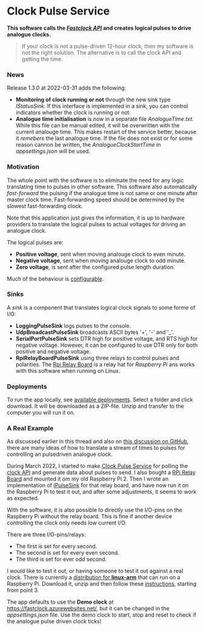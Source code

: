 # Clock Pulse Service

**This software calls the [*Fastclock API*](https://github.com/tellurianinteractive/Tellurian.Trains.ModuleMeetingApp/wiki/API-Guidelines)
and creates logical pulses to drive analogue clocks.**

> If your clock is not a pulse-driven 12-hour clock, then my software is not the right solution. 
The alternative is to call the clock API and getting the time. 
### News
Release 1.3.0 at 2022-03-31 adds the following:
- **Monitoring of clock running or not** through the new sink type *IStatusSink*. 
If this interface is implemented in a sink, you can control indicators whether the clock is running or not.
- **Analogue time initialisation** is now in a separate file *AnalogueTime.txt*. While this file can be manual edited, it will be overwritten
with the current analouge time. This makes restart of the service better, because it *remebers* the last analogue time.
If the file does not exist or for some reason cannon be written, the *AnalogueClockStartTime* in *appsettings.json* will be used.
### Motivation 
The whole point with the software is to eliminate the need for any 
logic translating time to pulses in other software. 
This software also automatically *fast-forward* the pulsing if the analogue time is not 
same or one minute after master clock time.
Fast-forwarding speed should be determined by the slowest fast-forwarding clock. 

Note that this application just gives the information, 
it is up to hardware providers to translate the logical pulses to actual voltages 
for driving an analogue clock.

The logical pulses are:
- **Positive voltage**, sent when moving analouge clock to even minute.
- **Negative voltage**, sent when moving analouge clock to odd minute.
- **Zero voltage**, is sent after the configured pulse length duration.


Much of the behaviour is [configurable](https://github.com/fjallemark/ClockPulseService/blob/master/Service/appsettings.json). 

### Sinks
A *sink* is a component that translates logical clock signals to some forme of I/O:
- **LoggingPulseSink** logs pulses to the console.
- **UdpBroadcastPulseSink** broadcasts ASCII bytes '+', '-' and '_'.
- **SerialPortPulseSink** sets DTR high for positive voltage, and RTS high for negative voltage. 
However, it can be configured to use DTR only for both positive and negative voltage.
- **RpiRelayBoardPulseSink** using three relays to control pulses and polarities.
The [Rpi Relay Board](https://www.waveshare.com/wiki/RPi_Relay_Board) is a relay hat for *Raspberry Pi*
ans works with this software when running on Linux.

### Deployments
To run the app locally, see [available deployments](https://onedrive.live.com/?id=DF287081A732D0D8%21302250&cid=DF287081A732D0D8). Select a folder and click download. 
It will be downloaded as a ZIP-file. Unzip and transfer to the computer you will run it on.

### A Real Example
As discussed earlier in this thread and also on [this discussion on GitHub](https://github.com/tellurianinteractive/Tellurian.Trains.ModuleMeetingApp/discussions/44), there are many ideas of how to translate a stream of times to pulses for controlling an pulsedriven analogue clock.

During March 2022, I started to make [Clock Pulse Service](https://github.com/fjallemark/ClockPulseService) for polling the [clock API](https://github.com/tellurianinteractive/Tellurian.Trains.ModuleMeetingApp/wiki/API-Guidelines) and generate data about pulses to send. 
I also bought a [RPi Relay Board](https://www.waveshare.com/wiki/RPi_Relay_Board) and mounted it om my old Raspberry Pi 2. Then I wrote an implementation of [IPulseSink](https://github.com/fjallemark/ClockPulseService/blob/master/Service/RpiRelayBoardPulseSink.cs) for that relay board, and have now run it on the Raspberry Pi to test it out, and after some adjustments, it  seems to work as expected.

With the software, it is also possible to directly use the I/O-pins on the Raspberry Pi without the relay board. This is fine if another device controlling the clock only needs low current I/O. 

There are three I/O-pins/relays:
- The first is set for every second.
- The second is set for every even second.
- The third is set for ever odd second.

I would like to test it out, or having someone to test it out against a real clock. 
There is currently a [distribution for **linux-arm**](https://onedrive.live.com/?id=DF287081A732D0D8%21302250&cid=DF287081A732D0D8) that can run on a Raspberry Pi. Download it, unzip and then follow these [instructions](https://docs.microsoft.com/en-us/dotnet/iot/deployment#deploying-a-self-contained-app), starting from point 3.

The app defaults to use the **Demo clock** at https://fastclock.azurewebsites.net/, 
but it can be changed in the *appsettings.json* file. 
Use the demo clock to start, stop and reset to check if the analogue pulse driven clock ticks!


